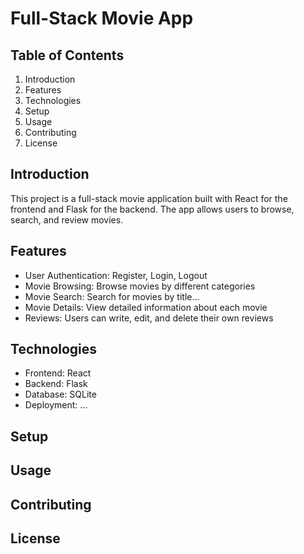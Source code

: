 # Full-Stack Movie App

## Table of Contents
1. Introduction
2. Features
3. Technologies
4. Setup
5. Usage
6. Contributing
7. License

## Introduction
This project is a full-stack movie application built with React for the frontend and Flask for the backend. The app allows users to browse, search, and review movies.

## Features
- User Authentication: Register, Login, Logout
- Movie Browsing: Browse movies by different categories
- Movie Search: Search for movies by title...
- Movie Details: View detailed information about each movie
- Reviews: Users can write, edit, and delete their own reviews

## Technologies
- Frontend: React
- Backend: Flask
- Database: SQLite
- Deployment: ...

## Setup


## Usage

## Contributing

## License
